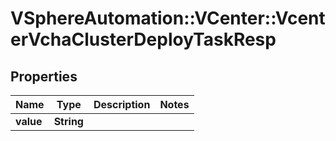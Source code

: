 # VSphereAutomation::VCenter::VcenterVchaClusterDeployTaskResp

## Properties
Name | Type | Description | Notes
------------ | ------------- | ------------- | -------------
**value** | **String** |  | 


